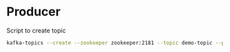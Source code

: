 # Producer 

Script to create topic

```sh
kafka-topics --create --zookeeper zookeeper:2181 --topic demo-topic --partitions 5 --replication-factor 3
```
